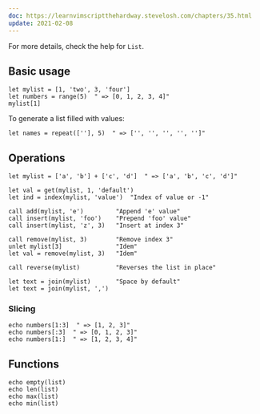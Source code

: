 ```yaml
---
doc: https://learnvimscriptthehardway.stevelosh.com/chapters/35.html
update: 2021-02-08
---
```


For more details, check the help for `List`.

## Basic usage

```vim
let mylist = [1, 'two', 3, 'four']
let numbers = range(5)  " => [0, 1, 2, 3, 4]"
mylist[1]
```

To generate a list filled with values:

```vim
let names = repeat([''], 5)  " => ['', '', '', '', '']"
```

## Operations

```vim
let mylist = ['a', 'b'] + ['c', 'd']  " => ['a', 'b', 'c', 'd']"

let val = get(mylist, 1, 'default')
let ind = index(mylist, 'value')  "Index of value or -1"

call add(mylist, 'e')         "Append 'e' value"
call insert(mylist, 'foo')    "Prepend 'foo' value"
call insert(mylist, 'z', 3)   "Insert at index 3"

call remove(mylist, 3)        "Remove index 3"
unlet mylist[3]               "Idem"
let val = remove(mylist, 3)   "Idem"

call reverse(mylist)          "Reverses the list in place"

let text = join(mylist)       "Space by default"
let text = join(mylist, ',')
```

### Slicing

```vim
echo numbers[1:3]  " => [1, 2, 3]"
echo numbers[:3]  " => [0, 1, 2, 3]"
echo numbers[1:]  " => [1, 2, 3, 4]"
```

## Functions

```vim
echo empty(list)
echo len(list)
echo max(list)
echo min(list)
```
